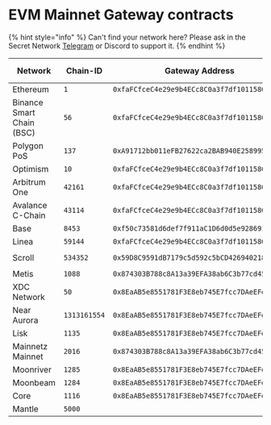 # EVM Mainnet Gateway contracts

{% hint style="info" %}
Can't find your network here? Please ask in the Secret Network [Telegram](https://t.me/SCRTCommunity) or Discord to support it.&#x20;
{% endhint %}

<table data-full-width="true"><thead><tr><th width="179">Network</th><th width="138">Chain-ID</th><th>Gateway Address</th><th>Proxy Admin</th><th>Contract Version</th></tr></thead><tbody><tr><td>Ethereum</td><td><code>1</code></td><td><code>0xfaFCfceC4e29e9b4ECc8C0a3f7df1011580EEEf2</code></td><td><code>0xdDC6d94d9f9FBb0524f069882d7C98241040472E</code></td><td><code>0.1.0</code></td></tr><tr><td>Binance Smart Chain (BSC)</td><td><code>56</code></td><td><code>0xfaFCfceC4e29e9b4ECc8C0a3f7df1011580EEEf2</code></td><td><code>0xdDC6d94d9f9FBb0524f069882d7C98241040472E</code></td><td><code>0.1.0</code></td></tr><tr><td>Polygon PoS</td><td> <code>137</code></td><td><code>0xA91712bb011eFB27622ca2BAB940E2589954d3d7</code></td><td><code>0xf0ddC73F201409040afC2a8633014B339ce80176</code></td><td><code>0.1.0</code></td></tr><tr><td>Optimism</td><td><code>10</code></td><td><code>0xfaFCfceC4e29e9b4ECc8C0a3f7df1011580EEEf2</code></td><td><code>0xdDC6d94d9f9FBb0524f069882d7C98241040472E</code></td><td><code>0.1.0</code></td></tr><tr><td>Arbitrum One</td><td><code>42161</code></td><td><code>0xfaFCfceC4e29e9b4ECc8C0a3f7df1011580EEEf2</code></td><td><code>0xdDC6d94d9f9FBb0524f069882d7C98241040472E</code></td><td><code>0.1.0</code></td></tr><tr><td>Avalance C-Chain</td><td><code>43114</code></td><td><code>0xfaFCfceC4e29e9b4ECc8C0a3f7df1011580EEEf2</code></td><td><code>0xdDC6d94d9f9FBb0524f069882d7C98241040472E</code></td><td><code>0.1.0</code></td></tr><tr><td>Base</td><td><code>8453</code></td><td><code>0xf50c73581d6def7f911aC1D6d0d5e928691AAa9E</code></td><td><code>0x0f119D36896631E7202F20E6aC5a66485Fe871Cd</code></td><td><code>0.1.0</code></td></tr><tr><td>Linea</td><td><code>59144</code></td><td><code>0xfaFCfceC4e29e9b4ECc8C0a3f7df1011580EEEf2</code></td><td><code>0xdDC6d94d9f9FBb0524f069882d7C98241040472E</code></td><td><code>0.1.0</code></td></tr><tr><td>Scroll</td><td><code>534352</code></td><td><code>0x59D8C9591dB7179c5d592c5bCD42694021885aFC</code></td><td><code>0x11791a1D6Ade2A398f186Efa6992AdA12F9f87b4</code></td><td><code>0.2.0-beta</code></td></tr><tr><td>Metis</td><td><code>1088</code></td><td><code>0x874303B788c8A13a39EFA38ab6C3b77cd4578129</code></td><td><code>0xd3C10BA03470fbD905046705824DeB047B8aAB54</code></td><td><code>0.2.0</code></td></tr><tr><td>XDC Network</td><td><code>50</code></td><td><code>0x8EaAB5e8551781F3E8eb745E7fcc7DAeEFd27b1f</code></td><td><code>0xb352D4449dC7355d4478784027d7AfAe69843085</code></td><td><code>0.2.0</code></td></tr><tr><td>Near Aurora </td><td><code>1313161554</code></td><td><code>0x8EaAB5e8551781F3E8eb745E7fcc7DAeEFd27b1f</code></td><td><code>0xb352D4449dC7355d4478784027d7AfAe69843085</code></td><td><code>0.2.0</code></td></tr><tr><td>Lisk</td><td><code>1135</code></td><td><code>0x8EaAB5e8551781F3E8eb745E7fcc7DAeEFd27b1f</code></td><td><code>0xb352d4449dc7355d4478784027d7afae69843085</code></td><td><code>0.2.0</code></td></tr><tr><td>Mainnetz Mainnet</td><td><code>2016</code></td><td><code>0x874303B788c8A13a39EFA38ab6C3b77cd4578129</code></td><td><code>0xd3C10BA03470fbD905046705824DeB047B8aAB54</code></td><td><code>0.2.1</code></td></tr><tr><td>Moonriver</td><td><code>1285</code></td><td><code>0x8EaAB5e8551781F3E8eb745E7fcc7DAeEFd27b1f</code></td><td><code>0xb352D4449dC7355d4478784027d7AfAe69843085</code></td><td><code>0.2.1</code></td></tr><tr><td>Moonbeam</td><td><code>1284</code></td><td><code>0x8EaAB5e8551781F3E8eb745E7fcc7DAeEFd27b1f</code></td><td><code>0xb352D4449dC7355d4478784027d7AfAe69843085</code></td><td><code>0.2.1</code></td></tr><tr><td>Core</td><td><code>1116</code></td><td><code>0x8EaAB5e8551781F3E8eb745E7fcc7DAeEFd27b1f</code></td><td><code>0xb352D4449dC7355d4478784027d7AfAe69843085</code></td><td><code>0.2.3</code></td></tr><tr><td>Mantle</td><td><code>5000</code></td><td></td><td></td><td><code>0.2.3</code></td></tr></tbody></table>

